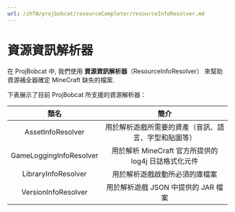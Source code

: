 ```yaml
---
url: /zhTW/projbobcat/resourceCompleter/resourceInfoResolver.md
---
```

# 資源資訊解析器

在 ProjBobcat 中, 我們使用 **資源資訊解析器**（ResourceInfoResolver）
來幫助資源補全器確定 MineCraft 缺失的檔案.

下表展示了目前 ProjBobcat 所支援的資源解析器：

|            類名            |                 簡介                  |
|:------------------------:|:-----------------------------------:|
|    AssetInfoResolver     |     用於解析遊戲所需要的資產（音訊、語言、字型和貼圖等）      |
| GameLoggingInfoResolver  | 用於解析 MineCraft 官方所提供的 log4j 日誌格式化元件 |
|   LibraryInfoResolver    |           用於解析遊戲啟動所必須的庫檔案           |
|   VersionInfoResolver    |       用於解析遊戲 JSON 中提供的 JAR 檔案       |
